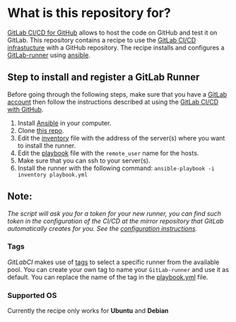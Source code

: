 # What is this repository for?
[GitLab CI/CD for GitHub](https://about.gitlab.com/solutions/github/) allows to host the code on GitHub and test it on GitLab. This repository contains a recipe to use the [GitLab CI/CD infrastucture](https://docs.gitlab.com/ee/ci/README.html) with a GitHub repository. The recipe installs and configures a [GitLab-runner](https://docs.gitlab.com/runner/) using [ansible](https://www.ansible.com/).

## Step to install and register a GitLab Runner
Before going through the following steps, make sure that you have a [GitLab account](https://about.gitlab.com/) then follow the instructions described at using the [GitLab CI/CD with GitHub](https://docs.gitlab.com/ee/ci/ci_cd_for_external_repos/github_integration.html).

1. Install [Ansible](https://docs.ansible.com/ansible/latest/installation_guide/intro_installation.html) in your computer.
2. Clone [this repo](https://github.com/NLESC-JCER/gitlab_runner).
3. Edit the [inventory](https://docs.ansible.com/ansible/latest/user_guide/intro_inventory.html) file with the address of the server(s) where you want to install the runner.
4. Edit the [playbook](https://docs.ansible.com/ansible/latest/user_guide/playbooks.html) file with the `remote_user` name for the hosts.
5. Make sure that you can ssh to your server(s).
6. Install the runner with the following command:
   ``ansible-playbook -i inventory playbook.yml``

## Note:
*The script will ask you for a token for your new runner, you can find such token in the configuration of the CI/CD at the mirror repository that GitLab automatically creates for you. See the [configuration instructions](https://docs.gitlab.com/ee/ci/runners/#registering-a-specific-runner-with-a-project-registration-token).*

### Tags
*GitLabCI* makes use of [tags](https://docs.gitlab.com/ee/ci/yaml/#tags) to select a specific runner from the available pool. You can create your own tag to name your `GitLab-runner` and use it as default. You can replace the name of the tag in the [playbook.yml](https://github.com/NLESC-JCER/gitlab_runner/blob/master/playbook.yml) file.

### Supported OS
Currently the recipe only works for **Ubuntu** and **Debian**
